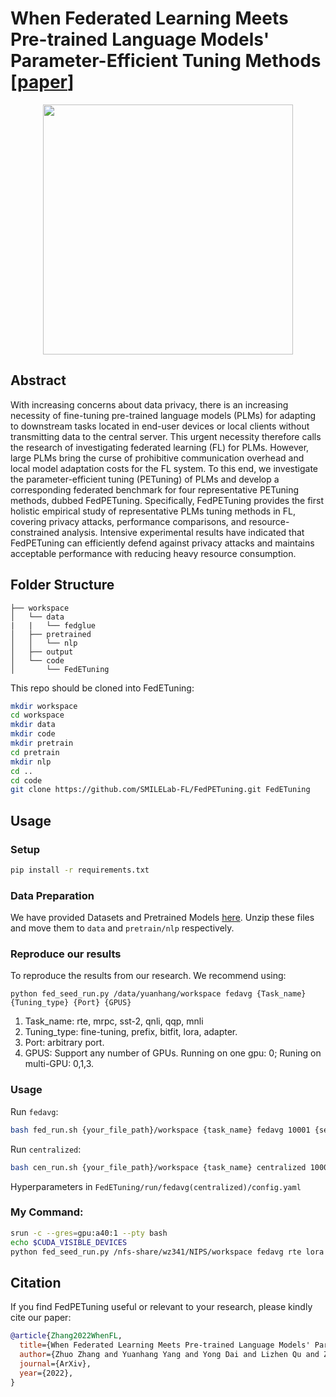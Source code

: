 # When Federated Learning Meets Pre-trained Language Models' Parameter-Efficient Tuning Methods [[paper](https://arxiv.org/abs/2212.10025)]
<p align="center">
<img src="figures/overview.png" width="400">
</p>

## Abstract

With increasing concerns about data privacy, there is an increasing necessity of fine-tuning pre-trained language models (PLMs) for adapting to downstream tasks located in end-user devices or local clients without transmitting data to the central server. This urgent necessity therefore calls the research of investigating federated learning (FL) for PLMs. However, large PLMs bring the curse of prohibitive communication overhead and local model adaptation costs for the FL system. To this end, we investigate the parameter-efficient tuning (PETuning) of PLMs and develop a corresponding federated benchmark for four representative PETuning methods, dubbed FedPETuning.
Specifically, FedPETuning provides the first holistic empirical study of representative PLMs tuning methods in FL, covering privacy attacks, performance comparisons, and resource-constrained analysis. Intensive experimental results have indicated that FedPETuning can efficiently defend against privacy attacks and maintains acceptable performance with reducing heavy resource consumption.

## Folder Structure
```grapha  
├── workspace  
│   └── data  
|   |   └── fedglue    
│   ├── pretrained  
│   │   └── nlp  
│   ├── output  
│   └── code  
│       └── FedETuning  
```  

This repo should be cloned into FedETuning:

```bash  
mkdir workspace  
cd workspace  
mkdir data  
mkdir code  
mkdir pretrain  
cd pretrain 
mkdir nlp  
cd ..  
cd code
git clone https://github.com/SMILELab-FL/FedPETuning.git FedETuning
```  

## Usage

### Setup
```bash
pip install -r requirements.txt
```

### Data Preparation
We have provided Datasets and Pretrained Models [here](https://drive.google.com/drive/folders/14w_H7K8SU8dgZJZN2bK4e4s06QD28GU5?usp=sharing). Unzip these files and move them to ```data``` and ```pretrain/nlp``` respectively.

### Reproduce our results

To reproduce the results from our research. We recommend using:

```
python fed_seed_run.py /data/yuanhang/workspace fedavg {Task_name} {Tuning_type} {Port} {GPUS}
```

1. Task_name: rte, mrpc, sst-2, qnli, qqp, mnli
2. Tuning_type: fine-tuning, prefix, bitfit, lora, adapter.
3. Port: arbitrary port.
4. GPUS: Support any number of GPUs. Running on one gpu: 0; Runing on multi-GPU: 0,1,3.

### Usage
Run `fedavg`:
```bash
bash fed_run.sh {your_file_path}/workspace {task_name} fedavg 10001 {server_gpu_id} {client1_gpu_id} {client2_gpu_id}
```

Run `centralized`:
```bash
bash cen_run.sh {your_file_path}/workspace {task_name} centralized 10001 {server_gpu_id}
```

Hyperparameters  in ```FedETuning/run/fedavg(centralized)/config.yaml```

### My Command:

```bash
srun -c --gres=gpu:a40:1 --pty bash
echo $CUDA_VISIBLE_DEVICES
python fed_seed_run.py /nfs-share/wz341/NIPS/workspace fedavg rte lora 10001 0,1,2,3
```

## Citation

If you find FedPETuning useful or relevant to your research, please kindly cite our paper:

```bibtex
@article{Zhang2022WhenFL,
  title={When Federated Learning Meets Pre-trained Language Models' Parameter-Efficient Tuning Methods},
  author={Zhuo Zhang and Yuanhang Yang and Yong Dai and Lizhen Qu and Zenglin Xu},
  journal={ArXiv},
  year={2022},
}
```
